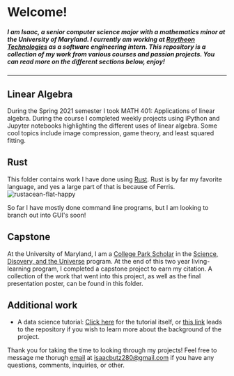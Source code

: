 # Welcome!

#####  I am Isaac, a senior computer science major with a mathematics minor at the University of Maryland. I currently am working at [Raytheon Technologies](https://www.rtx.com/) as a software engineering intern. This repository is a collection of my work from various courses and passion projects. You can read more on the different sections below, enjoy!
---

## Linear Algebra

During the Spring 2021 semester I took MATH 401: Applications of linear algebra. During the course I completed weekly projects using iPython and Jupyter notebooks highlighting the different uses of linear algebra. Some cool topics include image compression, game theory, and least squared fitting.

## Rust

This folder contains work I have done using [Rust](https://www.rust-lang.org/). Rust is by far my favorite language, and yes a large part of that is because of Ferris.
![rustacean-flat-happy](https://user-images.githubusercontent.com/80608235/152718298-5eaeef90-7aa6-4f90-9b97-0f01d1b11e5f.png)

So far I have mostly done command line programs, but I am looking to branch out into GUI's soon!
 

## Capstone

At the University of Maryland, I am a [College Park Scholar](https://www.scholars.umd.edu/) in the [Science, Disovery, and the Universe](https://scholars-d8.umd.edu/programs/science-discovery-and-universe) program. At the end of this two year living-learning program, I completed a capstone project to earn my citation. A collection of the work that went into this project, as well as the final presentation poster, can be found in this folder. 

## Additional work

- A data science tutorial: [Click here](https://isaacbutz280.github.io/CMSC320_final/) for the tutorial itself, or [this link](https://github.com/isaacbutz280/CMSC320_final) leads to the repository if you wish to learn more about the background of the project.


Thank you for taking the time to looking through my projects! Feel free to message me thorugh [email](mailto:isaacbutz280@gmail.com) at isaacbutz280@gmail.com if you have any questions, comments, inquiries, or other.
